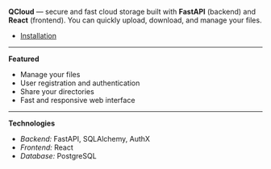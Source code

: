 **QCloud** — secure and fast cloud storage built with **FastAPI** (backend) and **React** (frontend). You can quickly upload, download, and manage your files.

- [Installation](#installation--running)

---
**Featured**
- Manage your files
- User registration and authentication
- Share your directories 
- Fast and responsive web interface
---
**Technologies**
- *Backend:* FastAPI, SQLAlchemy, AuthX
- *Frontend:* React
- *Database:* PostgreSQL
